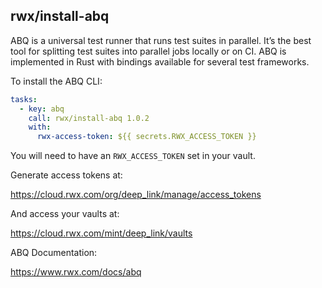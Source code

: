 ## rwx/install-abq

ABQ is a universal test runner that runs test suites in parallel. It’s the best tool for splitting test suites into parallel jobs locally or on CI. ABQ is implemented in Rust with bindings available for several test frameworks.

To install the ABQ CLI:

```yaml
tasks:
  - key: abq
    call: rwx/install-abq 1.0.2
    with:
      rwx-access-token: ${{ secrets.RWX_ACCESS_TOKEN }}
```

You will need to have an `RWX_ACCESS_TOKEN` set in your vault.

Generate access tokens at:

https://cloud.rwx.com/org/deep_link/manage/access_tokens

And access your vaults at:

https://cloud.rwx.com/mint/deep_link/vaults

ABQ Documentation:

https://www.rwx.com/docs/abq
